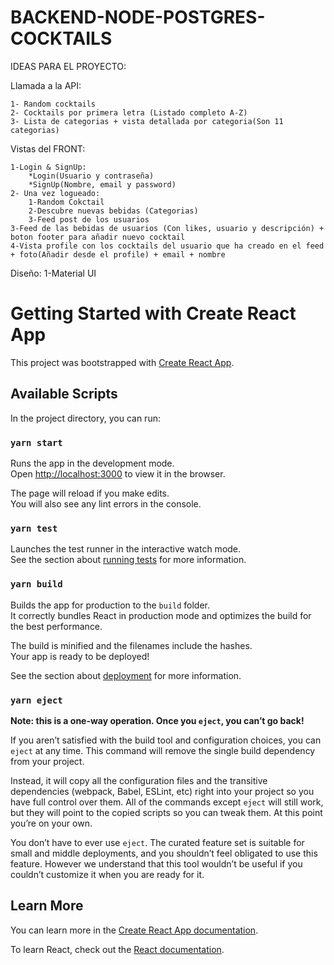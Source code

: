 # BACKEND-NODE-POSTGRES-COCKTAILS

IDEAS PARA EL PROYECTO: 

Llamada a la API:

    1- Random cocktails
    2- Cocktails por primera letra (Listado completo A-Z)
    3- Lista de categorias + vista detallada por categoria(Son 11 categorias)

Vistas del FRONT:

    1-Login & SignUp:
        *Login(Usuario y contraseña)
        *SignUp(Nombre, email y password)
    2- Una vez logueado:
        1-Random Cokctail 
        2-Descubre nuevas bebidas (Categorias)
        3-Feed post de los usuarios
    3-Feed de las bebidas de usuarios (Con likes, usuario y descripción) + boton footer para añadir nuevo cocktail
    4-Vista profile con los cocktails del usuario que ha creado en el feed + foto(Añadir desde el profile) + email + nombre
 
Diseño: 
    1-Material UI


# Getting Started with Create React App

This project was bootstrapped with [Create React App](https://github.com/facebook/create-react-app).

## Available Scripts

In the project directory, you can run:

### `yarn start`

Runs the app in the development mode.\
Open [http://localhost:3000](http://localhost:3000) to view it in the browser.

The page will reload if you make edits.\
You will also see any lint errors in the console.

### `yarn test`

Launches the test runner in the interactive watch mode.\
See the section about [running tests](https://facebook.github.io/create-react-app/docs/running-tests) for more information.

### `yarn build`

Builds the app for production to the `build` folder.\
It correctly bundles React in production mode and optimizes the build for the best performance.

The build is minified and the filenames include the hashes.\
Your app is ready to be deployed!

See the section about [deployment](https://facebook.github.io/create-react-app/docs/deployment) for more information.

### `yarn eject`

**Note: this is a one-way operation. Once you `eject`, you can’t go back!**

If you aren’t satisfied with the build tool and configuration choices, you can `eject` at any time. This command will remove the single build dependency from your project.

Instead, it will copy all the configuration files and the transitive dependencies (webpack, Babel, ESLint, etc) right into your project so you have full control over them. All of the commands except `eject` will still work, but they will point to the copied scripts so you can tweak them. At this point you’re on your own.

You don’t have to ever use `eject`. The curated feature set is suitable for small and middle deployments, and you shouldn’t feel obligated to use this feature. However we understand that this tool wouldn’t be useful if you couldn’t customize it when you are ready for it.

## Learn More

You can learn more in the [Create React App documentation](https://facebook.github.io/create-react-app/docs/getting-started).

To learn React, check out the [React documentation](https://reactjs.org/).

